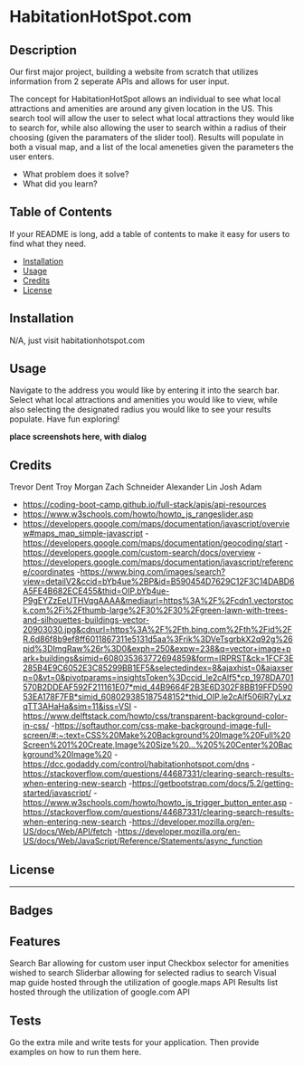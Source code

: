 # HabitationHotSpot.com 

## Description

Our first major project, building a website from scratch that utilizes information from 2 seperate APIs and allows for user input. 

The concept for HabitationHotSpot allows an individual to see what local attractions and amenities are around any given location in the US. This search tool will allow the user to select what local attractions they would like to search for, while also allowing the user to search within a radius of their choosing (given the paramaters of the slider tool). Results will populate in both a visual map, and a list of the local ameneties given the parameters the user enters.

- What problem does it solve?
- What did you learn?

## Table of Contents 

If your README is long, add a table of contents to make it easy for users to find what they need.

- [Installation](#installation)
- [Usage](#usage)
- [Credits](#credits)
- [License](#license)

## Installation

N/A, just visit habitationhotspot.com 

## Usage

Navigate to the address you would like by entering it into the search bar. Select what local attractions and amenities you would like to view, while also selecting the designated radius you would like to see your results populate. Have fun exploring! 

**place screenshots here, with dialog**

## Credits

Trevor Dent
Troy Morgan
Zach Schneider 
Alexander Lin
Josh Adam


- https://coding-boot-camp.github.io/full-stack/apis/api-resources
- https://www.w3schools.com/howto/howto_js_rangeslider.asp
- https://developers.google.com/maps/documentation/javascript/overview#maps_map_simple-javascript
-https://developers.google.com/maps/documentation/geocoding/start
-https://developers.google.com/custom-search/docs/overview
-https://developers.google.com/maps/documentation/javascript/reference/coordinates
-https://www.bing.com/images/search?view=detailV2&ccid=bYb4ue%2BP&id=B590454D7629C12F3C14DABD6A5FE4B682ECE455&thid=OIP.bYb4ue-P9gEYZzEeUTHVqgAAAA&mediaurl=https%3A%2F%2Fcdn1.vectorstock.com%2Fi%2Fthumb-large%2F30%2F30%2Fgreen-lawn-with-trees-and-silhouettes-buildings-vector-20903030.jpg&cdnurl=https%3A%2F%2Fth.bing.com%2Fth%2Fid%2FR.6d86f8b9ef8ff6011867311e5131d5aa%3Frik%3DVeTsgrbkX2q92g%26pid%3DImgRaw%26r%3D0&exph=250&expw=238&q=vector+image+park+buildings&simid=608035363772694859&form=IRPRST&ck=1FCF3E285B4E9C6052E3C85299BB1EF5&selectedindex=8&ajaxhist=0&ajaxserp=0&vt=0&pivotparams=insightsToken%3Dccid_le2cAlf5*cp_1978DA701570B2DDEAF592F211161E07*mid_44B9664F2B3E6D302F8BB19FFD59053EA178F7FB*simid_608029385187548152*thid_OIP.le2cAlf506lR7yLxzqTT3AHaHa&sim=11&iss=VSI
-https://www.delftstack.com/howto/css/transparent-background-color-in-css/
-https://softauthor.com/css-make-background-image-full-screen/#:~:text=CSS%20Make%20Background%20Image%20Full%20Screen%201%20Create,Image%20Size%20...%205%20Center%20Background%20Image%20
-https://dcc.godaddy.com/control/habitationhotspot.com/dns
-https://stackoverflow.com/questions/44687331/clearing-search-results-when-entering-new-search
-https://getbootstrap.com/docs/5.2/getting-started/javascript/
-https://www.w3schools.com/howto/howto_js_trigger_button_enter.asp
-https://stackoverflow.com/questions/44687331/clearing-search-results-when-entering-new-search
-https://developer.mozilla.org/en-US/docs/Web/API/fetch
-https://developer.mozilla.org/en-US/docs/Web/JavaScript/Reference/Statements/async_function


## License



---


## Badges


## Features

Search Bar allowing for custom user input
Checkbox selector for amenities wished to search
Sliderbar allowing for selected radius to search
Visual map guide hosted through the utilization of google.maps API
Results list hosted through the utilization of google.com API


## Tests

Go the extra mile and write tests for your application. Then provide examples on how to run them here.
